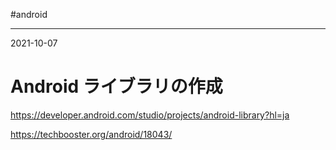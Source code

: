 #android 

---
2021-10-07

# Android ライブラリの作成

https://developer.android.com/studio/projects/android-library?hl=ja

https://techbooster.org/android/18043/


